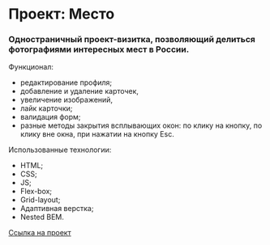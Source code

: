 # Проект: Место

### Одностраничный проект-визитка, позволяющий делиться фотографиями интересных мест в России.

Функционал: 
* редактирование профиля; 
* добавление и удаление карточек, 
* увеличение изображений, 
* лайк карточки;
* валидация форм;
* разные методы закрытия всплывающих окон:  по клику на кнопку, по клику вне окна, при нажатии на кнопку Esc.



Иcпользованные технологии:
* HTML;
* CSS;
* JS;
* Flex-box;
* Grid-layout;
* Адаптивная верстка;
* Nested BEM.


[Ссылка на проект](https://daraush.github.io/mesto/index.html)